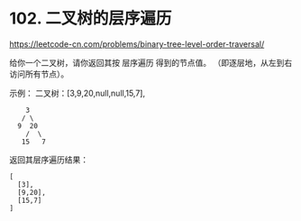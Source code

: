 # 102. 二叉树的层序遍历
https://leetcode-cn.com/problems/binary-tree-level-order-traversal/

给你一个二叉树，请你返回其按 层序遍历 得到的节点值。 （即逐层地，从左到右访问所有节点）。

 

示例：
二叉树：[3,9,20,null,null,15,7],
```
    3
   / \
  9  20
    /  \
   15   7
```
返回其层序遍历结果：
```
[
  [3],
  [9,20],
  [15,7]
]
```

